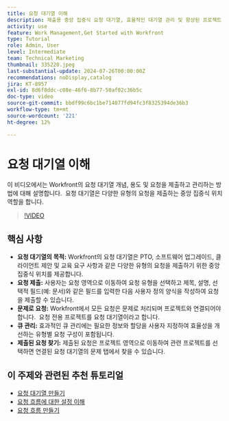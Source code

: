 ```yaml
---
title: 요청 대기열 이해
description: 제출용 중앙 집중식 요청 대기열, 효율적인 대기열 관리 및 향상된 프로젝트 워크플로를 위해 제출된 요청에 대한 간편한 액세스를 통해 Workfront의 작업을 간소화합니다.
activity: use
feature: Work Management,Get Started with Workfront
type: Tutorial
role: Admin, User
level: Intermediate
team: Technical Marketing
thumbnail: 335220.jpeg
last-substantial-update: 2024-07-26T00:00:00Z
recommendations: noDisplay,catalog
jira: KT-8957
exl-id: 8d6f8ddc-c08e-46f6-8b77-50af02c36b5c
doc-type: video
source-git-commit: bbdf99c6bc1be714077fd94fc3f8325394de36b3
workflow-type: tm+mt
source-wordcount: '221'
ht-degree: 12%

---
```


# 요청 대기열 이해

이 비디오에서는 Workfront의 요청 대기열 개념, 용도 및 요청을 제출하고 관리하는 방법에 대해 설명합니다. &#x200B; 요청 대기열은 다양한 유형의 요청을 제출하는 중앙 집중식 위치 역할을 합니다. &#x200B;

>[!VIDEO](https://video.tv.adobe.com/v/3447017/?quality=12&learn=on&enablevpops=1&captions=kor)

## 핵심 사항

* **요청 대기열의 목적:** Workfront의 요청 대기열은 PTO, 소프트웨어 업그레이드, 클라이언트 제안 및 교육 요구 사항과 같은 다양한 유형의 요청을 제출하기 위한 중앙 집중식 위치를 제공합니다.
* **요청 제출:** 사용자는 요청 영역으로 이동하여 요청 유형을 선택하고 제목, 설명, 선택적 필드(예: 문서)와 같은 필드를 입력한 다음 사용자 정의 양식을 작성하여 요청을 제출할 수 있습니다. &#x200B;
* **문제로 요청:** Workfront에서 모든 요청은 문제로 처리되며 프로젝트와 연결되어야 합니다. &#x200B; 요청 전용 프로젝트를 요청 대기열이라고 합니다. &#x200B;
* **큐 관리:** 효과적인 큐 관리에는 필요한 정보와 할당을 사용자 지정하여 효율성을 개선하는 유형별 요청 구성이 포함됩니다. &#x200B;
* **제출된 요청 찾기:** 제출된 요청은 프로젝트 영역으로 이동하여 관련 프로젝트를 선택하면 연결된 요청 대기열의 문제 탭에서 찾을 수 있습니다. &#x200B;


## 이 주제와 관련된 추천 튜토리얼

* [요청 대기열 만들기](/help/manage-work/request-queues/create-a-request-queue.md)
* [요청 흐름에 대한 설정 이해](/help/manage-work/request-queues/understand-settings-for-a-flow-request.md)
* [요청 흐름 만들기](/help/manage-work/request-queues/create-a-request-flow.md)

